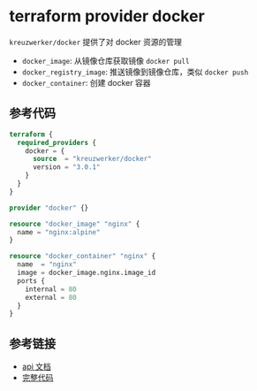 # terraform provider docker

`kreuzwerker/docker` 提供了对 docker 资源的管理

- `docker_image`: 从镜像仓库获取镜像 `docker pull`
- `docker_registry_image`: 推送镜像到镜像仓库，类似 `docker push`
- `docker_container`: 创建 docker 容器

## 参考代码

```terraform
terraform {
  required_providers {
    docker = {
      source  = "kreuzwerker/docker"
      version = "3.0.1"
    }
  }
}

provider "docker" {}

resource "docker_image" "nginx" {
  name = "nginx:alpine"
}

resource "docker_container" "nginx" {
  name  = "nginx"
  image = docker_image.nginx.image_id
  ports {
    internal = 80
    external = 80
  }
}
```

## 参考链接

- [api 文档](https://registry.terraform.io/providers/kreuzwerker/docker/latest/docs)
- [完整代码](code/docker/main.tf)
